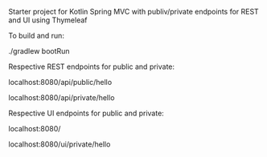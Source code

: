 Starter project for Kotlin Spring MVC with publiv/private endpoints for REST and UI using Thymeleaf

To build and run:

./gradlew bootRun

Respective REST endpoints for public and private:

localhost:8080/api/public/hello

localhost:8080/api/private/hello

Respective UI endpoints for public and private:

localhost:8080/

localhost:8080/ui/private/hello

